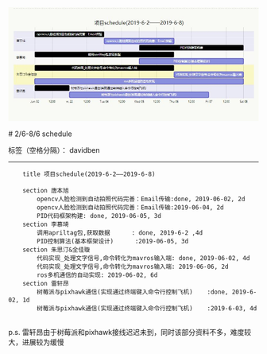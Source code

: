![](../img/img_0608.JPG)

﻿# 2/6-8/6 schedule

标签（空格分隔）： davidben

---

```gantt
    title 项目schedule(2019-6-2——2019-6-8)
    
    section 唐本旭
        opencv人脸检测到自动拍照代码完善：Email传输:done, 2019-06-02, 2d
        opencv人脸检测到自动拍照代码完善：Email传输:2019-06-04, 2d
        PID代码框架构建: done, 2019-06-05, 3d
    section 李慕琦
        调用apriltag包,获取数据      : done, 2019-6-2 ,4d
        PID控制算法(基本框架设计)      :2019-06-05, 3d
    section 朱思汀&全佳璇
        代码实现_处理文字信号,命令转化为mavros输入端: done, 2019-06-02, 4d
        代码实现_处理文字信号,命令转化为mavros输入端: 2019-06-06, 2d
        ros多机通信的自动实现: 2019-06-02, 6d
    section 雷轩昂
        树莓派与pixhawk通信(实现通过终端键入命令行控制飞机)    :done, 2019-6-02, 1d
        树莓派与pixhawk通信(实现通过终端键入命令行控制飞机)    :2019-6-03, 4d
        
```
p.s.
雷轩昂由于树莓派和pixhawk接线迟迟未到，同时该部分资料不多，难度较大，进展较为缓慢

